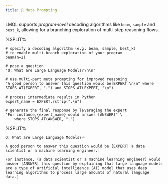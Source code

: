 ```yaml
---
title: 🌳 Meta Prompting
---
```


LMQL supports *program-level* decoding algorithms like `beam`, `sample` and `best_k`, allowing for a branching exploration of multi-step reasoning flows.

%SPLIT%
```lmql
# specify a decoding algorithm (e.g. beam, sample, best_k)
# to enable multi-branch exploration of your program
beam(n=2)

# pose a question
"Q: What are Large Language Models?\n\n"

# use multi-part meta prompting for improved reasoning
"A good person to answer this question would be[EXPERT]\n\n" where STOPS_AT(EXPERT, ".") and STOPS_AT(EXPERT, "\n")

# process intermediate results in Python
expert_name = EXPERT.rstrip(".\n")

# generate the final response by leveraging the expert
"For instance,{expert_name} would answer [ANSWER]" \ 
    where STOPS_AT(ANSWER, ".") 
```
%SPLIT%
```promptdown
Q: What are Large Language Models?⏎

A good person to answer this question would be [EXPERT| a data scientist or a machine learning engineer.]

For instance, (a data scientist or a machine learning engineer) would answer [ANSWER| this question by explaining that large language models are a type of artificial intelligence (AI) model that uses deep learning algorithms to process large amounts of natural language data.]
```